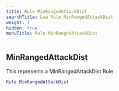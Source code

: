 ```yaml
---
title: Rule MinRangedAttackDist
searchTitle: Lua Rule MinRangedAttackDist
weight: 1
hidden: true
menuTitle: Rule MinRangedAttackDist
---
```

## MinRangedAttackDist

This represents a MinRangedAttackDist Rule
```lua
Rule.MinRangedAttackDist
```